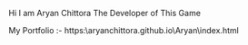 Hi I am Aryan Chittora
The Developer of This Game

My Portfolio :-
https:\\aryanchittora.github.io\Aryan\index.html